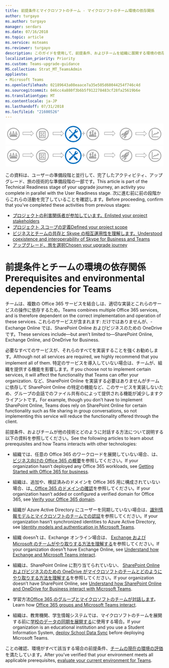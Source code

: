 ```yaml
---
title: 前提条件とマイクロソフトのチーム - マイクロソフトのチーム環境の依存関係
author: turgayo
ms.author: turgayo
manager: serdars
ms.date: 07/16/2018
ms.topic: article
ms.service: msteams
ms.reviewer: turgayo
description: このガイドを使用して、前提条件、およびチームを組織に展開する環境の依存関係について説明するには
localization_priority: Priority
ms.custom: Teams-upgrade-guidance
MS.collection: Strat_MT_TeamsAdmin
appliesto:
- Microsoft Teams
ms.openlocfilehash: 02189643a08eaace7a35e505d60044254f746c4d
ms.sourcegitcommit: 046cc4a880f3b6b5f912278483cf28fa25619b6e
ms.translationtype: MT
ms.contentlocale: ja-JP
ms.lasthandoff: 07/31/2018
ms.locfileid: "21600526"
---
```

<span data-ttu-id="51c37-103">![技術的な準備段階に重点を置いて、旅アップグレードの段階](media/upgrade-banner-tech-readiness.png "技術的な準備段階に重点を置いて、旅アップグレードの段階")</span><span class="sxs-lookup"><span data-stu-id="51c37-103">![Stages of the upgrade journey, with emphasis on the Technical Readiness stage](media/upgrade-banner-tech-readiness.png "Stages of the upgrade journey, with emphasis on the Technical Readiness stage")</span></span>

<span data-ttu-id="51c37-104">この資料は、ユーザーの準備段階と並行して、完了したアクティビティ、アップグレード、旅の技術的な準備段階の一部です。</span><span class="sxs-lookup"><span data-stu-id="51c37-104">This article is part of the Technical Readiness stage of your upgrade journey, an activity you complete in parallel with the User Readiness stage.</span></span> <span data-ttu-id="51c37-105">次に進む前に前の段階からこれらの活動を完了していることを確認します。</span><span class="sxs-lookup"><span data-stu-id="51c37-105">Before proceeding, confirm that you’ve completed these activities from previous stages:</span></span>

-   [<span data-ttu-id="51c37-106">プロジェクトの利害関係者が参加しています。</span><span class="sxs-lookup"><span data-stu-id="51c37-106">Enlisted your project stakeholders</span></span>](upgrade-enlist-stakeholders.md)
-   [<span data-ttu-id="51c37-107">プロジェクト スコープの定義</span><span class="sxs-lookup"><span data-stu-id="51c37-107">Defined your project scope</span></span>](https://aka.ms/SkypetoTeams-Scope)
-   [<span data-ttu-id="51c37-108">ビジネスとチームの共存と Skype の相互運用性を理解します。</span><span class="sxs-lookup"><span data-stu-id="51c37-108">Understood coexistence and interoperability of Skype for Business and Teams</span></span>](https://aka.ms/SkypeToTeams-Coexist)
-   [<span data-ttu-id="51c37-109">アップグレード、旅を選択</span><span class="sxs-lookup"><span data-stu-id="51c37-109">Chosen your upgrade journey</span></span>](upgrade-and-coexistence-of-skypeforbusiness-and-teams.md)

# <a name="prerequisites-and-environmental-dependencies-for-teams"></a><span data-ttu-id="51c37-110">前提条件とチームの環境の依存関係</span><span class="sxs-lookup"><span data-stu-id="51c37-110">Prerequisites and environmental dependencies for Teams</span></span>

<span data-ttu-id="51c37-111">チームは、複数の Office 365 サービスを結合しは、適切な実装とこれらのサービスの操作に依存するため。</span><span class="sxs-lookup"><span data-stu-id="51c37-111">Teams combines multiple Office 365 services, and is therefore dependent on the correct implementation and operation of these services.</span></span> <span data-ttu-id="51c37-112">これらのサービスが含まれます: だけではありませんが、-Exchange Online では、SharePoint Online およびビジネスのための OneDrive です。</span><span class="sxs-lookup"><span data-stu-id="51c37-112">These services include—but aren’t limited to—SharePoint Online, Exchange Online, and OneDrive for Business.</span></span>

<span data-ttu-id="51c37-113">必要なすべてのサービスが、それらのすべてを実装することを強くお勧めします。</span><span class="sxs-lookup"><span data-stu-id="51c37-113">Although not all services are required, we highly recommend that you implement all of them.</span></span> <span data-ttu-id="51c37-114">特定のサービスを導入していない場合は、チームが、組織を提供する機能を影響します。</span><span class="sxs-lookup"><span data-stu-id="51c37-114">If you choose not to implement certain services, it will affect the functionality that Teams can offer your organization.</span></span> <span data-ttu-id="51c37-115">など、SharePoint Online を実装する必要はありませんがチームに依存して SharePoint Online の特定の機能など、このサービスを実装しないため、グループの会話でのファイル共有のによって提供される機能が減少しますクライアントです。</span><span class="sxs-lookup"><span data-stu-id="51c37-115">For example, though you don’t have to implement SharePoint Online, Teams does rely on SharePoint Online for certain functionality such as file sharing in group conversations, so not implementing this service will reduce the functionality offered through the client.</span></span>

<span data-ttu-id="51c37-116">前提条件、およびチームが他の技術とどのように対話する方法について説明する以下の資料を参照してください。</span><span class="sxs-lookup"><span data-stu-id="51c37-116">See the following articles to learn about prerequisites and how Teams interacts with other technologies:</span></span>

-   <span data-ttu-id="51c37-117">組織では、任意の Office 365 のワークロードを展開していない場合、は、[ビジネス向けの Office 365 の概要](https://support.office.com/article/Get-started-with-Office-365-for-Business-d6466f0d-5d13-464a-adcb-00906ae87029)を参照してください。</span><span class="sxs-lookup"><span data-stu-id="51c37-117">If your organization hasn’t deployed any Office 365 workloads, see [Getting Started with Office 365 for business](https://support.office.com/article/Get-started-with-Office-365-for-Business-d6466f0d-5d13-464a-adcb-00906ae87029).</span></span>

-   <span data-ttu-id="51c37-118">組織は、追加や、検証済みのドメインを Office 365 用に構成されていない場合、は[、Office 365 のドメインの確認](https://support.office.com/article/Verify-your-Office-365-domain-to-prove-ownership-nonprofit-or-education-status-or-to-activate-Yammer-87d1844e-aa47-4dc0-a61b-1b773fd4e590)を参照してください。</span><span class="sxs-lookup"><span data-stu-id="51c37-118">If your organization hasn’t added or configured a verified domain for Office 365, see [Verify your Office 365 domain](https://support.office.com/article/Verify-your-Office-365-domain-to-prove-ownership-nonprofit-or-education-status-or-to-activate-Yammer-87d1844e-aa47-4dc0-a61b-1b773fd4e590).</span></span>

-   <span data-ttu-id="51c37-119">組織が Azure Active Directory にユーザーを同期していない場合は、[識別情報モデルとマイクロソフトのチームでの認証](identify-models-authentication.md)を参照してください。</span><span class="sxs-lookup"><span data-stu-id="51c37-119">If your organization hasn’t synchronized identities to Azure Active Directory, see [Identity models and authentication in Microsoft Teams](identify-models-authentication.md).</span></span>

-   <span data-ttu-id="51c37-120">組織 doesn¹t は、Exchange オンライン場合は、 [Exchange および Microsoft のチームがやり取りする方法を理解する](Exchange-Teams-interact.md)を参照してください。</span><span class="sxs-lookup"><span data-stu-id="51c37-120">If your organization doesn¹t have Exchange Online, see [Understand how Exchange and Microsoft Teams interact](Exchange-Teams-interact.md).</span></span>

-   <span data-ttu-id="51c37-121">組織は、SharePoint Online に割り当てられていない、 [SharePoint Online およびビジネスのための OneDrive がマイクロソフトのチームとどのようにやり取りする方法を理解する](SharePoint-OneDrive-interact.md)を参照してください。</span><span class="sxs-lookup"><span data-stu-id="51c37-121">If your organization doesn’t have SharePoint Online, see [Understand how SharePoint Online and OneDrive for Business interact with Microsoft Teams](SharePoint-OneDrive-interact.md).</span></span>

-   <span data-ttu-id="51c37-122">学習方法[Office 365 のグループとマイクロソフトのチームが対話します](Office-365-groups.md)。</span><span class="sxs-lookup"><span data-stu-id="51c37-122">Learn how [Office 365 groups and Microsoft Teams interact](Office-365-groups.md).</span></span>

-   <span data-ttu-id="51c37-123">組織は、教育機関、学生情報システムでは、マイクロソフトのチームを展開する前に[学校のデータの同期を展開する](https://docs.microsoft.com/schooldatasync)に使用する場合。</span><span class="sxs-lookup"><span data-stu-id="51c37-123">If your organization is an educational institution and you use a Student Information System, [deploy School Data Sync](https://docs.microsoft.com/schooldatasync) before deploying Microsoft Teams.</span></span>
                                                                           

<span data-ttu-id="51c37-124">ことの確認、環境がすべて該当する場合の前提条件、[チームの現在の環境の評価](upgrade-plan-journey-evaluate-environment.md)を満たしています。</span><span class="sxs-lookup"><span data-stu-id="51c37-124">After you’ve verified that your environment meets all applicable prerequisites, [evaluate your current environment for Teams](upgrade-plan-journey-evaluate-environment.md).</span></span>